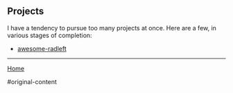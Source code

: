 ## Projects

I have a tendency to pursue too many projects at once. Here are a few, in
various stages of completion:

- [awesome-radleft](awesome-radleft.md)

---

[Home](/)

#original-content
